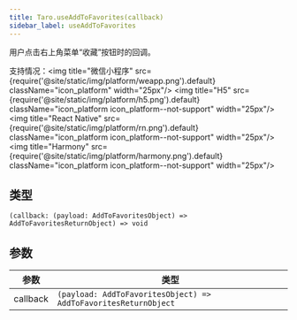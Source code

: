```yaml
---
title: Taro.useAddToFavorites(callback)
sidebar_label: useAddToFavorites
---
```


用户点击右上角菜单“收藏”按钮时的回调。

支持情况：<img title="微信小程序" src={require('@site/static/img/platform/weapp.png').default} className="icon_platform" width="25px"/> <img title="H5" src={require('@site/static/img/platform/h5.png').default} className="icon_platform icon_platform--not-support" width="25px"/> <img title="React Native" src={require('@site/static/img/platform/rn.png').default} className="icon_platform icon_platform--not-support" width="25px"/> <img title="Harmony" src={require('@site/static/img/platform/harmony.png').default} className="icon_platform icon_platform--not-support" width="25px"/>

## 类型

```tsx
(callback: (payload: AddToFavoritesObject) => AddToFavoritesReturnObject) => void
```

## 参数

| 参数 | 类型 |
| --- | --- |
| callback | `(payload: AddToFavoritesObject) => AddToFavoritesReturnObject` |
